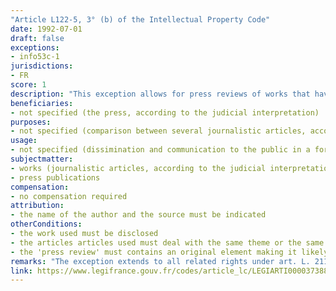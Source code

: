 ```yaml
---
"Article L122-5, 3° (b) of the Intellectual Property Code"
date: 1992-07-01
draft: false
exceptions:
- info53c-1
jurisdictions:
- FR
score: 1
description: "This exception allows for press reviews of works that have been disclosed. The concept of a 'press review' is construed entirely by way of judicial interpretation of a very laconic norm and requires the allowed use to: (i) be only in a form of a journalistic column produced by a press publisher; (ii) represent a comparison between several journalistic articles reproduced in full or in part; (iii) which articles deal with the same theme or the same event; (iv) as long as the 'press review' contains an original element making it likely to in turn be the subject of a quotation in another press review. The name of the author and the source must be indicated." 
beneficiaries:
- not specified (the press, according to the judicial interpretation)
purposes: 
- not specified (comparison between several journalistic articles, according to the judicial interpretation)
usage:
- not specified (dissimination and communication to the public in a form of a journalistic column produced by a press publisher, according to the judicial interpretation)
subjectmatter:
- works (journalistic articles, according to the judicial interpretation)
- press publications
compensation:
- no compensation required
attribution: 
- the name of the author and the source must be indicated
otherConditions: 
- the work used must be disclosed
- the articles articles used must deal with the same theme or the same event
- the 'press review' must contains an original element making it likely to in turn be the subject of a quotation in another press review
remarks: "The exception extends to all related rights under art. L. 211-3, 3° IPC. However, the judicial interpretation seems to hinder its application to other subject matter, such as performances, phonograms, film fixations and broadcasts."
link: https://www.legifrance.gouv.fr/codes/article_lc/LEGIARTI000037388886/
---
```

